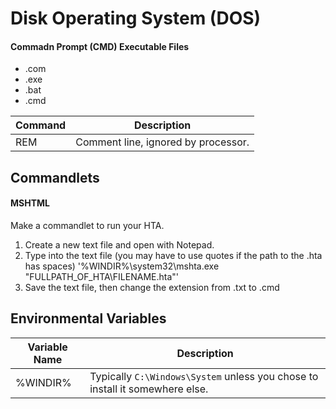 # Disk Operating System (DOS)

#### Commadn Prompt (CMD) Executable Files

- .com
- .exe
- .bat
- .cmd

| Command | Description |  
| --- | --- |  
| REM | Comment line, ignored by processor. |


## Commandlets

#### MSHTML

Make a commandlet to run your HTA.

1. Create a new text file and open with Notepad.
2. Type into the text file (you may have to use quotes if the path to the .hta has spaces) '%WINDIR%\system32\mshta.exe "FULLPATH_OF_HTA\FILENAME.hta"'
3. Save the text file, then change the extension from .txt to .cmd

## Environmental Variables

| Variable Name | Description |  
| ---- | --- |
| %WINDIR% | Typically `C:\Windows\System` unless you chose to install it somewhere else. |

